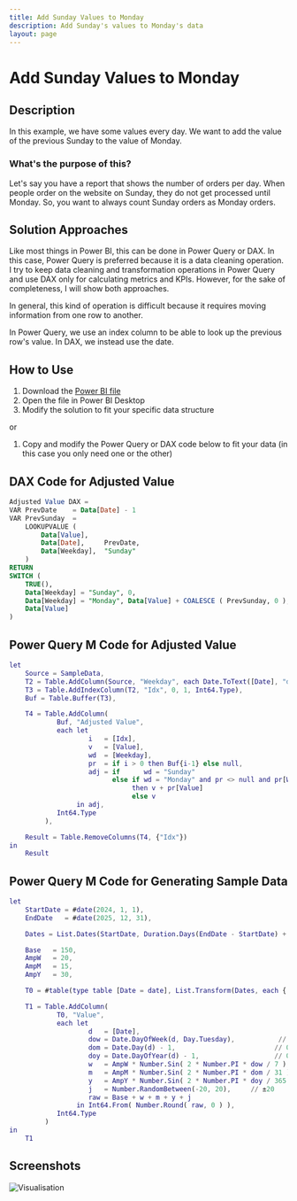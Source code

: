 ```yaml
---
title: Add Sunday Values to Monday
description: Add Sunday's values to Monday's data
layout: page
---
```


# Add Sunday Values to Monday

## Description
In this example, we have some values every day. We want to add the value of the previous Sunday to the value of Monday.

### What's the purpose of this?

Let's say you have a report that shows the number of orders per day. When people order on the website on Sunday, they do not get processed until Monday. So, you want to always count Sunday orders as Monday orders.

## Solution Approaches
Like most things in Power BI, this can be done in Power Query or DAX. In this case, Power Query is preferred because it is a data cleaning operation. I try to keep data cleaning and transformation operations in Power Query and use DAX only for calculating metrics and KPIs. However, for the sake of completeness, I will show both approaches.

In general, this kind of operation is difficult because it requires moving information from one row to another.

In Power Query, we use an index column to be able to look up the previous row's value. In DAX, we instead use the date.


## How to Use
1. Download the [Power BI file](add_sunday_values_to_monday.pbix)
2. Open the file in Power BI Desktop
3. Modify the solution to fit your specific data structure

or

1. Copy and modify the Power Query or DAX code below to fit your data (in this case you only need one or the other)


## DAX Code for Adjusted Value
```sql
Adjusted Value DAX =
VAR PrevDate    = Data[Date] - 1
VAR PrevSunday  =
    LOOKUPVALUE (
        Data[Value],
        Data[Date],     PrevDate,
        Data[Weekday],  "Sunday"
    )
RETURN
SWITCH (
    TRUE(),
    Data[Weekday] = "Sunday", 0,
    Data[Weekday] = "Monday", Data[Value] + COALESCE ( PrevSunday, 0 ),
    Data[Value]
)
```

## Power Query M Code for Adjusted Value
```m
let
    Source = SampleData,
    T2 = Table.AddColumn(Source, "Weekday", each Date.ToText([Date], "dddd"), type text),
    T3 = Table.AddIndexColumn(T2, "Idx", 0, 1, Int64.Type),
    Buf = Table.Buffer(T3),

    T4 = Table.AddColumn(
            Buf, "Adjusted Value",
            each let
                    i   = [Idx],
                    v   = [Value],
                    wd  = [Weekday],
                    pr  = if i > 0 then Buf{i-1} else null,
                    adj = if      wd = "Sunday"                                   then 0
                          else if wd = "Monday" and pr <> null and pr[Weekday] = "Sunday"
                               then v + pr[Value]
                               else v
                 in adj,
            Int64.Type
         ),

    Result = Table.RemoveColumns(T4, {"Idx"})
in
    Result
```
## Power Query M Code for Generating Sample Data
```m
let
    StartDate = #date(2024, 1, 1),
    EndDate   = #date(2025, 12, 31),

    Dates = List.Dates(StartDate, Duration.Days(EndDate - StartDate) + 1, #duration(1,0,0,0)),

    Base   = 150,
    AmpW   = 20,
    AmpM   = 15,
    AmpY   = 30,

    T0 = #table(type table [Date = date], List.Transform(Dates, each { _ })),

    T1 = Table.AddColumn(
            T0, "Value",
            each let
                    d   = [Date],
                    dow = Date.DayOfWeek(d, Day.Tuesday),           // 0‑6
                    dom = Date.Day(d) - 1,                         // 0‑30
                    doy = Date.DayOfYear(d) - 1,                   // 0‑364/365
                    w   = AmpW * Number.Sin( 2 * Number.PI * dow / 7 ),
                    m   = AmpM * Number.Sin( 2 * Number.PI * dom / 31 ),
                    y   = AmpY * Number.Sin( 2 * Number.PI * doy / 365 ),
                    j   = Number.RandomBetween(-20, 20),     // ±20
                    raw = Base + w + m + y + j
                 in Int64.From( Number.Round( raw, 0 ) ),
            Int64.Type
         )
in
    T1
```


## Screenshots
![Visualisation](visualisation.png)
